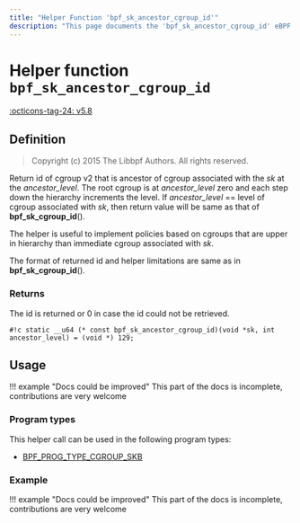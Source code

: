 ```yaml
---
title: "Helper Function 'bpf_sk_ancestor_cgroup_id'"
description: "This page documents the 'bpf_sk_ancestor_cgroup_id' eBPF helper function, including its defintion, usage, program types that can use it, and examples."
---
```

# Helper function `bpf_sk_ancestor_cgroup_id`

<!-- [FEATURE_TAG](bpf_sk_ancestor_cgroup_id) -->
[:octicons-tag-24: v5.8](https://github.com/torvalds/linux/commit/f307fa2cb4c935f7f1ff0aeb880c7b44fb9a642b)
<!-- [/FEATURE_TAG] -->

## Definition

> Copyright (c) 2015 The Libbpf Authors. All rights reserved.


<!-- [HELPER_FUNC_DEF] -->
Return id of cgroup v2 that is ancestor of cgroup associated with the _sk_ at the _ancestor_level_.  The root cgroup is at _ancestor_level_ zero and each step down the hierarchy increments the level. If _ancestor_level_ == level of cgroup associated with _sk_, then return value will be same as that of **bpf_sk_cgroup_id**().

The helper is useful to implement policies based on cgroups that are upper in hierarchy than immediate cgroup associated with _sk_.

The format of returned id and helper limitations are same as in **bpf_sk_cgroup_id**().

### Returns

The id is returned or 0 in case the id could not be retrieved.

`#!c static __u64 (* const bpf_sk_ancestor_cgroup_id)(void *sk, int ancestor_level) = (void *) 129;`
<!-- [/HELPER_FUNC_DEF] -->

## Usage

!!! example "Docs could be improved"
    This part of the docs is incomplete, contributions are very welcome

### Program types

This helper call can be used in the following program types:

<!-- DO NOT EDIT MANUALLY -->
<!-- [HELPER_FUNC_PROG_REF] -->
 * [BPF_PROG_TYPE_CGROUP_SKB](../program-type/BPF_PROG_TYPE_CGROUP_SKB.md)
<!-- [/HELPER_FUNC_PROG_REF] -->

### Example

!!! example "Docs could be improved"
    This part of the docs is incomplete, contributions are very welcome
